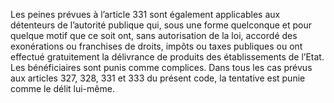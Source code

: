 Les peines prévues à l’article 331 sont également applicables aux détenteurs de l’autorité publique qui, sous une forme quelconque et pour quelque motif que ce soit ont, sans autorisation de la loi, accordé des exonérations ou franchises de droits, impôts ou taxes publiques ou ont effectué gratuitement la délivrance de produits des établissements de l’Etat.
Les bénéficiaires sont punis comme complices.
Dans tous les cas prévus aux articles 327, 328, 331 et 333 du présent code, la tentative est punie comme le délit lui-même.